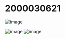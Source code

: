 # 2000030621
![image](https://user-images.githubusercontent.com/93441964/235309073-d11b778e-d925-4931-89aa-71d6cbe093b0.png)

![image](https://user-images.githubusercontent.com/93441964/235308906-5ec3fa5e-cac0-4ec4-b889-d3f188f3c08d.png)
![image](https://user-images.githubusercontent.com/93441964/235309021-1a7fc3f5-3bb4-424e-876e-c6d41b7a48c9.png)
